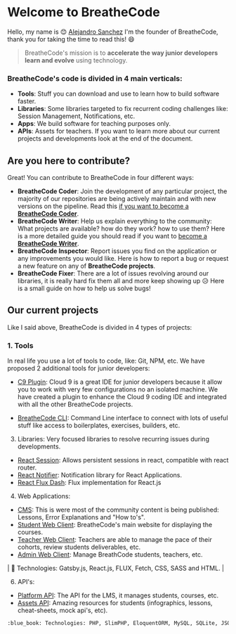 # Welcome to BreatheCode

Hello, my name is :blush: [Alejandro Sanchez](https://alesanchezr.com) I'm the founder of BreatheCode, thank you for taking the time to read this!  :smile:

> BreatheCode's mission is to **accelerate the way junior developers learn and evolve** using technology.

### BreatheCode's code is divided in 4 main verticals:
- **Tools**: Stuff you can download and use to learn how to build software faster.
- **Libraries**: Some libraries targeted to fix recurrent coding challenges like: Session Management, Notifications, etc.
- **Apps**: We build software for teaching purposes only.
- **APIs**: Assets for teachers.
If you want to learn more about our current projects and developments look at the end of the document.

## Are you here to contribute?
Great! You can contribute to BreatheCode in four different ways:
- **BreatheCode Coder**: Join the development of any particular project, the majority of our repositories are being actively maintain and with new versions on the pipeline. Read this [if you want to become a **BreatheCode Coder**](#).
- **BreatheCode Writer**: Help us explain everything to the community: What projects are available? how do they work? how to use them? Here is a more detailed guide you should read if you want to [become a **BreatheCode Writer**](#).
- **BreatheCode Inspector**: Report issues you find on the application or any improvements you would like. Here is how to report a bug or request a new feature on any of **BreatheCode projects**.
- **BreatheCode Fixer**: There are a lot of issues revolving around our libraries, it is really hard fix them all and more keep showing up :disappointed_relieved: Here is a small guide on how to help us solve bugs!

## Our current projects
Like I said above, BreatheCode is divided in 4 types of projects:
### 1. Tools
In real life you use a lot of tools to code, like: Git, NPM, etc. We have proposed 2 additional tools for junior developers:
 
  - [C9 Plugin](https://github.com/breatheco-de/c9-plugin): Cloud 9 is a great IDE for junior developers because it allow you to work with very few configurations no an isolated machine. We have created a plugin to enhance the Cloud 9 coding IDE and integrated with all the other BreatheCode projects.
  
  - [BreatheCode CLI](https://github.com/breatheco-de/breathecode-cli): Command Line interface to connect with lots of useful stuff like access to boilerplates, exercises, builders, etc.

3. Libraries: Very focused libraries to resolve recurring issues during developments.
  - [React Session](https://github.com/breatheco-de/react-session): Allows persistent sessions in react, compatible with react router.
  - [React Notifier](https://github.com/breatheco-de/react-notifier): Notification library for React Applications.
  - [React Flux Dash](https://github.com/4GeeksAcademy/react-flux-dash): Flux implementation for React.js

4. Web Applications:
 
  - [CMS](https://github.com/breatheco-de/desktop-client): This is were most of the community content is being published: Lessons, Error Explanations and "How to's".
  - [Student Web Client](https://github.com/breatheco-de/desktop-client): BreatheCode's main website for displaying the courses.
  - [Teacher Web Client](https://github.com/breatheco-de/teacher-client): Teachers are able to manage the pace of their cohorts, review students deliverables, etc.
  - [Admin Web Client](https://github.com/breatheco-de/admin-client): Manage BreathCode students, teachers, etc.

|  :blue_book: Technologies: Gatsby.js, React.js, FLUX, Fetch, CSS, SASS and HTML. |

6. API's:
  - [Platform API](https://api.breatheco.de): The API for the LMS, it manages students, courses, etc.
  - [Assets API](https://assets.breatheco.de): Amazing resources for students (infographics, lessons, cheat-sheets, mock api's, etc).
 ```txt
 :blue_book: Technologies: PHP, SlimPHP, EloquentORM, MySQL, SQLite, JSON, Static Files, REST.
 ```
<!--stackedit_data:
eyJoaXN0b3J5IjpbOTM1NzY2MTA1LC0xODAwNTg2OTQwLC0xMz
Y0MTE0NjcxLDE1MTQxMjQ1MTAsMTU1NzQ1Njc3MSwxODY4MTUz
NTgwLDE2NzY4NDI1OTgsMTI3Mzc0MjY5MCwtMTc4MDMzODU0OC
wtMTk4Nzk0NTgzMCwtMTM5MzM0MjYyNSwtMTMxMTg3ODAzNyw1
MDY0MjE4NTcsLTEwOTIyOTA0NjgsMjAxNDUyNjUwOSwxNTAxNz
I3MDA3LDE5NzUwMjU3MzVdfQ==
-->
